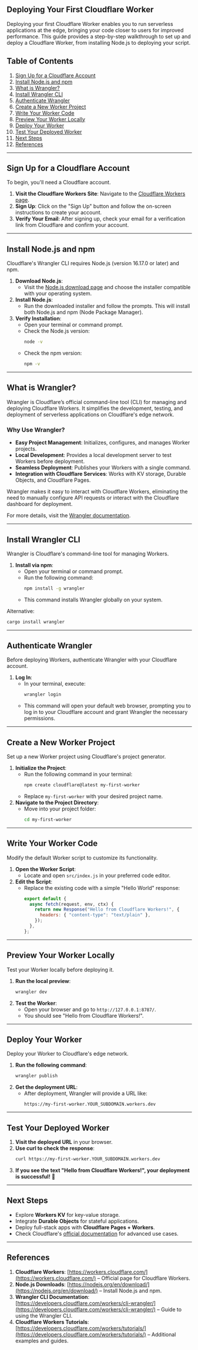 ## Deploying Your First Cloudflare Worker

Deploying your first Cloudflare Worker enables you to run serverless applications at the edge, bringing your code closer to users for improved performance. This guide provides a step-by-step walkthrough to set up and deploy a Cloudflare Worker, from installing Node.js to deploying your script.

## Table of Contents

1. [Sign Up for a Cloudflare Account](#sign-up-for-a-cloudflare-account)
2. [Install Node.js and npm](#install-nodejs-and-npm)
3. [What is Wrangler?](#what-is-wrangler)
4. [Install Wrangler CLI](#install-wrangler-cli)
5. [Authenticate Wrangler](#authenticate-wrangler)
6. [Create a New Worker Project](#create-a-new-worker-project)
7. [Write Your Worker Code](#write-your-worker-code)
8. [Preview Your Worker Locally](#preview-your-worker-locally)
9. [Deploy Your Worker](#deploy-your-worker)
10. [Test Your Deployed Worker](#test-your-deployed-worker)
11. [Next Steps](#next-steps)
12. [References](#references)

---

## Sign Up for a Cloudflare Account

To begin, you'll need a Cloudflare account.

1. **Visit the Cloudflare Workers Site**: Navigate to the [Cloudflare Workers page](https://workers.cloudflare.com/).
2. **Sign Up**: Click on the "Sign Up" button and follow the on-screen instructions to create your account.
3. **Verify Your Email**: After signing up, check your email for a verification link from Cloudflare and confirm your account.

---

## Install Node.js and npm

Cloudflare's Wrangler CLI requires Node.js (version 16.17.0 or later) and npm.

1. **Download Node.js**:
   - Visit the [Node.js download page](https://nodejs.org/en/download/) and choose the installer compatible with your operating system.
2. **Install Node.js**:
   - Run the downloaded installer and follow the prompts. This will install both Node.js and npm (Node Package Manager).
3. **Verify Installation**:
   - Open your terminal or command prompt.
   - Check the Node.js version:
     ```sh
     node -v
     ```
   - Check the npm version:
     ```sh
     npm -v
     ```

---

## What is Wrangler?

Wrangler is Cloudflare’s official command-line tool (CLI) for managing and deploying Cloudflare Workers. It simplifies the development, testing, and deployment of serverless applications on Cloudflare's edge network.

### **Why Use Wrangler?**
- **Easy Project Management**: Initializes, configures, and manages Worker projects.
- **Local Development**: Provides a local development server to test Workers before deployment.
- **Seamless Deployment**: Publishes your Workers with a single command.
- **Integration with Cloudflare Services**: Works with KV storage, Durable Objects, and Cloudflare Pages.

Wrangler makes it easy to interact with Cloudflare Workers, eliminating the need to manually configure API requests or interact with the Cloudflare dashboard for deployment.

For more details, visit the [Wrangler documentation](https://developers.cloudflare.com/workers/cli-wrangler/).

---

## Install Wrangler CLI

Wrangler is Cloudflare's command-line tool for managing Workers.

1. **Install via npm**:
   - Open your terminal or command prompt.
   - Run the following command:
     ```sh
     npm install -g wrangler
     ```
   - This command installs Wrangler globally on your system.

Alternative:
```sh
cargo install wrangler
```

---

## Authenticate Wrangler

Before deploying Workers, authenticate Wrangler with your Cloudflare account.

1. **Log In**:
   - In your terminal, execute:
     ```sh
     wrangler login
     ```
   - This command will open your default web browser, prompting you to log in to your Cloudflare account and grant Wrangler the necessary permissions.

---

## Create a New Worker Project

Set up a new Worker project using Cloudflare's project generator.

1. **Initialize the Project**:
   - Run the following command in your terminal:
     ```sh
     npm create cloudflare@latest my-first-worker
     ```
   - Replace `my-first-worker` with your desired project name.
2. **Navigate to the Project Directory**:
   - Move into your project folder:
     ```sh
     cd my-first-worker
     ```

---

## Write Your Worker Code

Modify the default Worker script to customize its functionality.

1. **Open the Worker Script**:
   - Locate and open `src/index.js` in your preferred code editor.
2. **Edit the Script**:
   - Replace the existing code with a simple "Hello World" response:
     ```javascript
     export default {
       async fetch(request, env, ctx) {
         return new Response("Hello from Cloudflare Workers!", {
           headers: { "content-type": "text/plain" },
         });
       },
     };
     ```

---

## Preview Your Worker Locally

Test your Worker locally before deploying it.

1. **Run the local preview**:
   ```sh
   wrangler dev
   ```
2. **Test the Worker**:
   - Open your browser and go to `http://127.0.0.1:8787/`.
   - You should see "Hello from Cloudflare Workers!".

---

## Deploy Your Worker

Deploy your Worker to Cloudflare's edge network.

1. **Run the following command**:
   ```sh
   wrangler publish
   ```
2. **Get the deployment URL**:
   - After deployment, Wrangler will provide a URL like:
     ```
     https://my-first-worker.YOUR_SUBDOMAIN.workers.dev
     ```

---

## Test Your Deployed Worker

1. **Visit the deployed URL** in your browser.
2. **Use curl to check the response**:
   ```sh
   curl https://my-first-worker.YOUR_SUBDOMAIN.workers.dev
   ```
3. **If you see the text "Hello from Cloudflare Workers!", your deployment is successful!** 🎉

---

## Next Steps

- Explore **Workers KV** for key-value storage.
- Integrate **Durable Objects** for stateful applications.
- Deploy full-stack apps with **Cloudflare Pages + Workers**.
- Check Cloudflare's [official documentation](https://developers.cloudflare.com/workers/) for advanced use cases.

---

## References

1. **Cloudflare Workers**: [https://workers.cloudflare.com/](https://workers.cloudflare.com/) – Official page for Cloudflare Workers.
2. **Node.js Downloads**: [https://nodejs.org/en/download/](https://nodejs.org/en/download/) – Install Node.js and npm.
3. **Wrangler CLI Documentation**: [https://developers.cloudflare.com/workers/cli-wrangler/](https://developers.cloudflare.com/workers/cli-wrangler/) – Guide to using the Wrangler CLI.
4. **Cloudflare Workers Tutorials**: [https://developers.cloudflare.com/workers/tutorials/](https://developers.cloudflare.com/workers/tutorials/) – Additional examples and guides.

